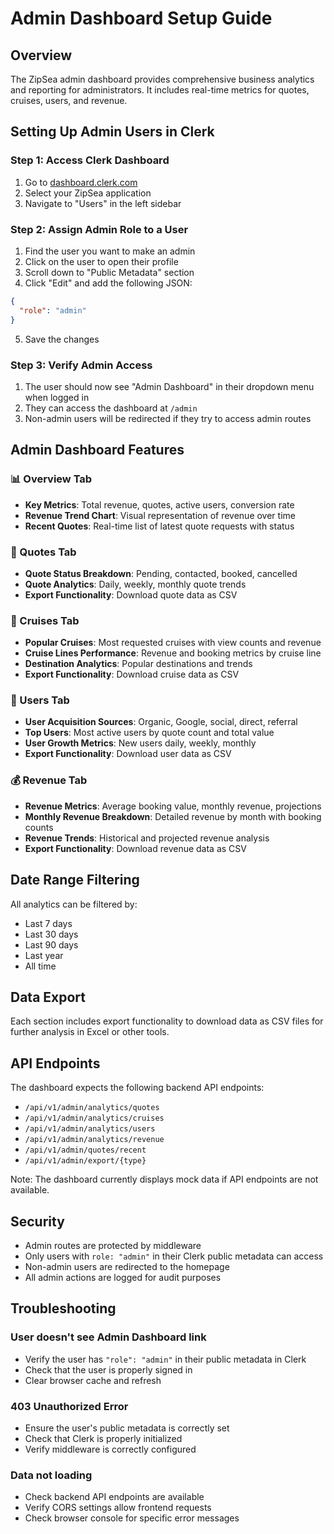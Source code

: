 # Admin Dashboard Setup Guide

## Overview
The ZipSea admin dashboard provides comprehensive business analytics and reporting for administrators. It includes real-time metrics for quotes, cruises, users, and revenue.

## Setting Up Admin Users in Clerk

### Step 1: Access Clerk Dashboard
1. Go to [dashboard.clerk.com](https://dashboard.clerk.com)
2. Select your ZipSea application
3. Navigate to "Users" in the left sidebar

### Step 2: Assign Admin Role to a User
1. Find the user you want to make an admin
2. Click on the user to open their profile
3. Scroll down to "Public Metadata" section
4. Click "Edit" and add the following JSON:
```json
{
  "role": "admin"
}
```
5. Save the changes

### Step 3: Verify Admin Access
1. The user should now see "Admin Dashboard" in their dropdown menu when logged in
2. They can access the dashboard at `/admin`
3. Non-admin users will be redirected if they try to access admin routes

## Admin Dashboard Features

### 📊 Overview Tab
- **Key Metrics**: Total revenue, quotes, active users, conversion rate
- **Revenue Trend Chart**: Visual representation of revenue over time
- **Recent Quotes**: Real-time list of latest quote requests with status

### 📝 Quotes Tab
- **Quote Status Breakdown**: Pending, contacted, booked, cancelled
- **Quote Analytics**: Daily, weekly, monthly quote trends
- **Export Functionality**: Download quote data as CSV

### 🚢 Cruises Tab
- **Popular Cruises**: Most requested cruises with view counts and revenue
- **Cruise Lines Performance**: Revenue and booking metrics by cruise line
- **Destination Analytics**: Popular destinations and trends
- **Export Functionality**: Download cruise data as CSV

### 👥 Users Tab
- **User Acquisition Sources**: Organic, Google, social, direct, referral
- **Top Users**: Most active users by quote count and total value
- **User Growth Metrics**: New users daily, weekly, monthly
- **Export Functionality**: Download user data as CSV

### 💰 Revenue Tab
- **Revenue Metrics**: Average booking value, monthly revenue, projections
- **Monthly Revenue Breakdown**: Detailed revenue by month with booking counts
- **Revenue Trends**: Historical and projected revenue analysis
- **Export Functionality**: Download revenue data as CSV

## Date Range Filtering
All analytics can be filtered by:
- Last 7 days
- Last 30 days
- Last 90 days
- Last year
- All time

## Data Export
Each section includes export functionality to download data as CSV files for further analysis in Excel or other tools.

## API Endpoints
The dashboard expects the following backend API endpoints:
- `/api/v1/admin/analytics/quotes`
- `/api/v1/admin/analytics/cruises`
- `/api/v1/admin/analytics/users`
- `/api/v1/admin/analytics/revenue`
- `/api/v1/admin/quotes/recent`
- `/api/v1/admin/export/{type}`

Note: The dashboard currently displays mock data if API endpoints are not available.

## Security
- Admin routes are protected by middleware
- Only users with `role: "admin"` in their Clerk public metadata can access
- Non-admin users are redirected to the homepage
- All admin actions are logged for audit purposes

## Troubleshooting

### User doesn't see Admin Dashboard link
- Verify the user has `"role": "admin"` in their public metadata in Clerk
- Check that the user is properly signed in
- Clear browser cache and refresh

### 403 Unauthorized Error
- Ensure the user's public metadata is correctly set
- Check that Clerk is properly initialized
- Verify middleware is correctly configured

### Data not loading
- Check backend API endpoints are available
- Verify CORS settings allow frontend requests
- Check browser console for specific error messages